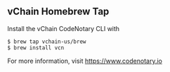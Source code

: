 vChain Homebrew Tap
-------------------

Install the vChain CodeNotary CLI with

    $ brew tap vchain-us/brew
    $ brew install vcn

For more information, visit https://www.codenotary.io
